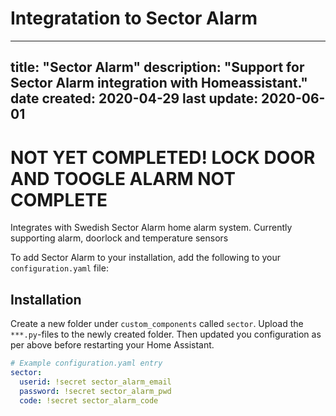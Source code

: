 # Integratation to Sector Alarm
---
title: "Sector Alarm"
description: "Support for Sector Alarm integration with Homeassistant."
date created: 2020-04-29
last update: 2020-06-01
---

# NOT YET COMPLETED! LOCK DOOR AND TOOGLE ALARM NOT COMPLETE

Integrates with Swedish Sector Alarm home alarm system.
Currently supporting alarm, doorlock and temperature sensors

To add Sector Alarm to your installation, add the following to your `configuration.yaml` file:

## Installation

Create a new folder under `custom_components` called `sector`. Upload the `***.py`-files to the newly created folder. Then updated you configuration as per above before restarting your Home Assistant.

```yaml
# Example configuration.yaml entry
sector:
  userid: !secret sector_alarm_email
  password: !secret sector_alarm_pwd
  code: !secret sector_alarm_code
```

